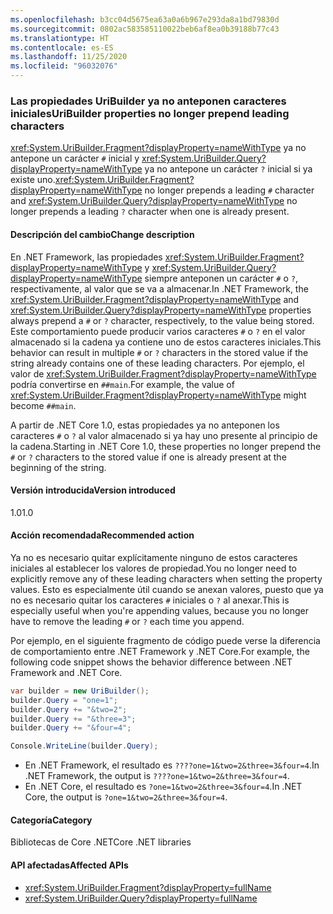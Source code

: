 ```yaml
---
ms.openlocfilehash: b3cc04d5675ea63a0a6b967e293da8a1bd79830d
ms.sourcegitcommit: 0802ac583585110022beb6af8ea0b39188b77c43
ms.translationtype: HT
ms.contentlocale: es-ES
ms.lasthandoff: 11/25/2020
ms.locfileid: "96032076"
---
```

### <a name="uribuilder-properties-no-longer-prepend-leading-characters"></a><span data-ttu-id="7b735-101">Las propiedades UriBuilder ya no anteponen caracteres iniciales</span><span class="sxs-lookup"><span data-stu-id="7b735-101">UriBuilder properties no longer prepend leading characters</span></span>

<span data-ttu-id="7b735-102"><xref:System.UriBuilder.Fragment?displayProperty=nameWithType> ya no antepone un carácter `#` inicial y <xref:System.UriBuilder.Query?displayProperty=nameWithType> ya no antepone un carácter `?` inicial si ya existe uno.</span><span class="sxs-lookup"><span data-stu-id="7b735-102"><xref:System.UriBuilder.Fragment?displayProperty=nameWithType> no longer prepends a leading `#` character and <xref:System.UriBuilder.Query?displayProperty=nameWithType> no longer prepends a leading `?` character when one is already present.</span></span>

#### <a name="change-description"></a><span data-ttu-id="7b735-103">Descripción del cambio</span><span class="sxs-lookup"><span data-stu-id="7b735-103">Change description</span></span>

<span data-ttu-id="7b735-104">En .NET Framework, las propiedades <xref:System.UriBuilder.Fragment?displayProperty=nameWithType> y <xref:System.UriBuilder.Query?displayProperty=nameWithType> siempre anteponen un carácter `#` o `?`, respectivamente, al valor que se va a almacenar.</span><span class="sxs-lookup"><span data-stu-id="7b735-104">In .NET Framework, the <xref:System.UriBuilder.Fragment?displayProperty=nameWithType> and <xref:System.UriBuilder.Query?displayProperty=nameWithType> properties always prepend a `#` or `?` character, respectively, to the value being stored.</span></span> <span data-ttu-id="7b735-105">Este comportamiento puede producir varios caracteres `#` o `?` en el valor almacenado si la cadena ya contiene uno de estos caracteres iniciales.</span><span class="sxs-lookup"><span data-stu-id="7b735-105">This behavior can result in multiple `#` or `?` characters in the stored value if the string already contains one of these leading characters.</span></span> <span data-ttu-id="7b735-106">Por ejemplo, el valor de <xref:System.UriBuilder.Fragment?displayProperty=nameWithType> podría convertirse en `##main`.</span><span class="sxs-lookup"><span data-stu-id="7b735-106">For example, the value of <xref:System.UriBuilder.Fragment?displayProperty=nameWithType> might become `##main`.</span></span>

<span data-ttu-id="7b735-107">A partir de .NET Core 1.0, estas propiedades ya no anteponen los caracteres `#` o `?` al valor almacenado si ya hay uno presente al principio de la cadena.</span><span class="sxs-lookup"><span data-stu-id="7b735-107">Starting in .NET Core 1.0, these properties no longer prepend the `#` or `?` characters to the stored value if one is already present at the beginning of the string.</span></span>

#### <a name="version-introduced"></a><span data-ttu-id="7b735-108">Versión introducida</span><span class="sxs-lookup"><span data-stu-id="7b735-108">Version introduced</span></span>

<span data-ttu-id="7b735-109">1.0</span><span class="sxs-lookup"><span data-stu-id="7b735-109">1.0</span></span>

#### <a name="recommended-action"></a><span data-ttu-id="7b735-110">Acción recomendada</span><span class="sxs-lookup"><span data-stu-id="7b735-110">Recommended action</span></span>

<span data-ttu-id="7b735-111">Ya no es necesario quitar explícitamente ninguno de estos caracteres iniciales al establecer los valores de propiedad.</span><span class="sxs-lookup"><span data-stu-id="7b735-111">You no longer need to explicitly remove any of these leading characters when setting the property values.</span></span> <span data-ttu-id="7b735-112">Esto es especialmente útil cuando se anexan valores, puesto que ya no es necesario quitar los caracteres `#` iniciales o `?` al anexar.</span><span class="sxs-lookup"><span data-stu-id="7b735-112">This is especially useful when you're appending values, because you no longer have to remove the leading `#` or `?` each time you append.</span></span>

<span data-ttu-id="7b735-113">Por ejemplo, en el siguiente fragmento de código puede verse la diferencia de comportamiento entre .NET Framework y .NET Core.</span><span class="sxs-lookup"><span data-stu-id="7b735-113">For example, the following code snippet shows the behavior difference between .NET Framework and .NET Core.</span></span>

```csharp
var builder = new UriBuilder();
builder.Query = "one=1";
builder.Query += "&two=2";
builder.Query += "&three=3";
builder.Query += "&four=4";

Console.WriteLine(builder.Query);
```

- <span data-ttu-id="7b735-114">En .NET Framework, el resultado es `????one=1&two=2&three=3&four=4`.</span><span class="sxs-lookup"><span data-stu-id="7b735-114">In .NET Framework, the output is `????one=1&two=2&three=3&four=4`.</span></span>
- <span data-ttu-id="7b735-115">En .NET Core, el resultado es `?one=1&two=2&three=3&four=4`.</span><span class="sxs-lookup"><span data-stu-id="7b735-115">In .NET Core, the output is `?one=1&two=2&three=3&four=4`.</span></span>

#### <a name="category"></a><span data-ttu-id="7b735-116">Categoría</span><span class="sxs-lookup"><span data-stu-id="7b735-116">Category</span></span>

<span data-ttu-id="7b735-117">Bibliotecas de Core .NET</span><span class="sxs-lookup"><span data-stu-id="7b735-117">Core .NET libraries</span></span>

#### <a name="affected-apis"></a><span data-ttu-id="7b735-118">API afectadas</span><span class="sxs-lookup"><span data-stu-id="7b735-118">Affected APIs</span></span>

- <xref:System.UriBuilder.Fragment?displayProperty=fullName>
- <xref:System.UriBuilder.Query?displayProperty=fullName>

<!--

#### Affected APIs

- `T:System.UriBuilder.Fragment`
- `T:System.UriBuilder.Query`

-->
